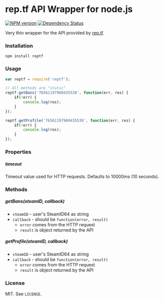 # rep.tf API Wrapper for node.js

[![NPM version](http://img.shields.io/npm/v/reptf.svg?style=flat)](https://www.npmjs.org/package/reptf)
[![Dependency Status](https://david-dm.org/scholtzm/node-reptf.svg)](https://david-dm.org/scholtzm/node-reptf)

Very thin wrapper for the API provided by [rep.tf](http://rep.tf).

### Installation

`npm install reptf`

### Usage

```js
var reptf = require('reptf');

// All methods are "static"
reptf.getBans('76561197960435530', function(err, res) {
    if(!err) {
        console.log(res);
    }
});

reptf.getProfile('76561197960435530', function(err, res) {
    if(!err) {
        console.log(res);
    }
});
```

### Properties

##### timeout

Timeout value used for HTTP requests. Defaults to 10000ms (10 seconds).

### Methods

##### getBans(steamID, callback)

- `steamID` - user's SteamID64 as string
- `callback` - should be `function(error, result)`
	- `error` comes from the HTTP request
	- `result` is object returned by the API

##### getProfile(steamID, callback)

- `steamID` - user's SteamID64 as string
- `callback` - should be `function(error, result)`
	- `error` comes from the HTTP request
	- `result` is object returned by the API

### License

MIT. See `LICENSE`.
